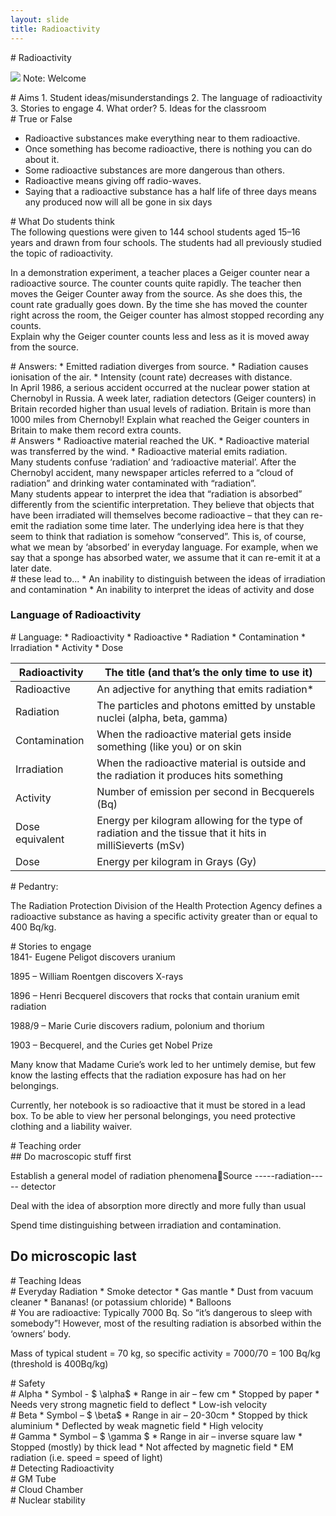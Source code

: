 ```yaml
---
layout: slide
title: Radioactivity
---
```

<section data-markdown data-notes="^Note:">
# Radioactivity

![](http://jrowing.com/iop/presentations/images/spn.jpg)
Note: Welcome
</section>

<section data-background-iframe="http://supportingphysicsteaching.net/RaHome.html">
</iframe>
</section>


<section data-background-iframe="http://www.stimulatingphysics.org/summer-schools.html">
</iframe>
</section>

<section data-markdown data-notes="^Note:">
# Aims
1. Student ideas/misunderstandings
2. The language of radioactivity
3. Stories to engage
4. What order?
5. Ideas for the classroom
</section>

<section data-markdown data-notes="^Note:">
# True or False

* Radioactive substances make everything near to them radioactive.
* Once something has become radioactive, there is nothing you can do about it.
* Some radioactive substances are more dangerous than others.
* Radioactive means giving off radio-waves.
* Saying that a radioactive substance has a half life of three days means any produced now will all be gone in six days
</section>

<section>
<section data-markdown data-notes="^Note:">
 # What Do students think
 </section>
 
 
 <section data-markdown data-notes="^Note:">
The following questions were given to 144 school students aged 15–16 years and drawn from four schools. 
The students had all previously studied the topic of radioactivity.
 </section>
 
 <section data-markdown data-notes="^Note:">
 
In a demonstration experiment, a teacher places a Geiger counter near a radioactive source. The counter counts quite rapidly. The teacher then moves the Geiger Counter away from the source. As she does this, the count rate gradually goes down. By the time she has moved the counter right across the room, the Geiger counter has almost stopped recording any counts.                  								 
Explain why the Geiger counter counts less and less as it is moved away from the source.
</section>
 
<section data-markdown data-notes="^Note:">
 # Answers:
* Emitted radiation diverges from source.
* Radiation causes ionisation of the air.
* Intensity (count rate) decreases with distance.
 </section>
 
 <section data-markdown data-notes="^Note:">
 In April 1986, a serious accident occurred at the nuclear power station at Chernobyl in Russia. A week later, radiation detectors (Geiger counters) in Britain recorded higher  than usual levels of radiation. Britain is more than 1000 miles from Chernobyl!       	         								 Explain what reached the Geiger counters in Britain to make them record extra counts.
 </section>
 <section data-markdown data-notes="^Note:">
# Answers
* Radioactive material reached the UK.
* Radioactive material was transferred by the wind.
* Radioactive material emits radiation.
 </section>
 
 
<section data-markdown data-notes="^Note:">
Many students confuse ‘radiation’ and ‘radioactive material’. 
After the Chernobyl accident, many newspaper articles referred to a “cloud of radiation” and drinking water contaminated with “radiation”.
</section>
 <section data-markdown data-notes="^Note:">
Many students appear to interpret the idea that “radiation is absorbed” differently from the scientific interpretation. They believe that objects that have been irradiated will themselves become radioactive – that they can re-emit the radiation some time later. 
The underlying idea here is that they seem to think that radiation is somehow “conserved”. This is, of course, what we mean by ‘absorbed’ in everyday language. For example, when we say that a sponge has absorbed water, we assume that it can re-emit it at a later date.

</section>
 <section data-markdown data-notes="^Note:">
# these lead to...
* An inability to distinguish between the ideas of irradiation and contamination
* An inability to interpret the ideas of activity and dose
</section>

</section>

<section>
<section data-markdown data-notes="^Note:">

# Language of Radioactivity
 
 </section>
 
 <section data-markdown data-notes="^Note:">
 # Language:
 * Radioactivity
 * Radioactive
 * Radiation
 * Contamination
 * Irradiation
 * Activity
 * Dose
 </section>
  <section data-markdown data-notes="^Note:">

| Radioactivity   | The title (and that’s the only time to use it)                                                            |
|-----------------|-----------------------------------------------------------------------------------------------------------|
| Radioactive     | An adjective for anything that emits radiation*                                                           |
| Radiation       | The particles and photons emitted by unstable nuclei (alpha, beta, gamma)                                 |
| Contamination   | When the radioactive material gets inside something (like you) or on skin                                 |
| Irradiation     | When the radioactive material is outside and the radiation it produces hits something                     |
| Activity        | Number of emission per second in Becquerels (Bq)                                                          |
| Dose equivalent | Energy per kilogram allowing for the type of radiation and the tissue that it hits in milliSieverts (mSv) |
| Dose            | Energy per kilogram in Grays (Gy)                                                                         |

 </section>

<section data-markdown data-notes="^Note:">
# Pedantry:
 
The Radiation Protection Division of the Health Protection Agency defines a radioactive substance as having a specific activity greater than or equal to 400 Bq/kg.
 </section>

<section data-background-iframe="https://xkcd.com/radiation/">
</iframe>
</section>
 
 </section>
 <section>
 <section data-markdown data-notes="^Note:">
  # Stories to engage
 </section>
  <section data-markdown data-notes="^Note:">
1841- Eugene Peligot discovers uranium
   
1895 – William Roentgen discovers X-rays

1896 – Henri Becquerel discovers that rocks that contain uranium emit radiation

1988/9 – Marie Curie discovers radium, polonium and thorium

1903 – Becquerel, and the Curies get Nobel Prize
 </section>
 
 <section data-markdown data-notes="^Note:">
Many know that Madame Curie’s work led to her untimely demise, but few know the lasting effects that the radiation exposure has had on her belongings. 
 
Currently, her notebook is so radioactive that it must be stored in a lead box. To be able to view her personal belongings, you need protective clothing and a liability waiver.
 </section>
<section data-background-iframe="http://www.radonmine.com/">
</iframe>
</section>

<section data-background-iframe="https://www.theatlantic.com/health/archive/2013/11/inside-a-radioactive-health-mine/281265/http://www.radonmine.com/">
</iframe>
</section>
<section data-background-iframe="http://historiesofthingstocome.blogspot.com/2011/04/nuclear-culture-1-healthy-radiation.html">
</iframe>
</section>
 </section>

<section>
<section data-markdown data-notes="^Note:">
# Teaching order
 </section>
 
<section data-background-iframe="http://www.iop.org/education/teacher/resources/radioactivity/page_41562.html">
</iframe>
</section>

 <section data-markdown data-notes="^Note:">
## Do macroscopic stuff first 
 
Establish a general model of radiation phenomenaSource -----radiation----- detector

Deal with the idea of absorption more directly and more fully than usual

Spend time distinguishing between irradiation and contamination. 

## Do microscopic last
 </section>
 </section>
 <section>
 
  <section data-markdown data-notes="^Note:">
  # Teaching Ideas
 </section>
 
  <section data-markdown data-notes="^Note:">
  # Everyday Radiation
* Smoke detector
* Gas mantle
* Dust from vacuum cleaner
* Bananas! (or potassium chloride)
* Balloons

 </section>
 
 <section data-background-iframe="http://www.bbc.co.uk/staticarchive/297db7543d9bf4f4bef75de80eb0f2816d3c05b5.gif">
</iframe>
</section>
 
  <section data-markdown data-notes="^Note:">
  # You are radioactive:
 Typically 7000 Bq. So “it’s dangerous to sleep with somebody”! However, most of the resulting radiation is absorbed within the ‘owners’ body.
 
Mass of typical student = 70 kg, so specific activity = 7000/70 = 100 Bq/kg (threshold is 400Bq/kg) 

 </section>
 </section>
 <section>
  <section data-markdown data-notes="^Note:">
  # Safety
 </section>
 
  <section data-markdown data-notes="^Note:">
  # Alpha
* Symbol - $ \alpha$
* Range in air – few cm
* Stopped by paper
* Needs very strong magnetic field to deflect
* Low-ish velocity

 </section>
  <section data-markdown data-notes="^Note:">
# Beta
* Symbol – $ \beta$
* Range in air – 20-30cm
* Stopped by thick aluminium
* Deflected by weak magnetic field
* High velocity
 
 </section>
 
  <section data-markdown data-notes="^Note:">
 # Gamma
* Symbol – $ \gamma $
* Range in air – inverse square law
* Stopped (mostly) by thick lead
* Not affected by magnetic field
* EM radiation (i.e. speed = speed of light)

 </section>
 </section>
 <section>
 <section data-markdown data-notes="^Note:">
 # Detecting Radioactivity
 </section>
 
 <section data-markdown data-notes="^Note:">
 # GM Tube
 </section>
  <section data-markdown data-notes="^Note:">
 # Cloud Chamber
 </section>
 
 </section>
<section>
  <section data-markdown data-notes="^Note:">
# Nuclear stability
 </section>
 
 <section data-background-iframe="https://www-nds.iaea.org/relnsd/vcharthtml/VChartHTML.html">
</iframe>
</section>

